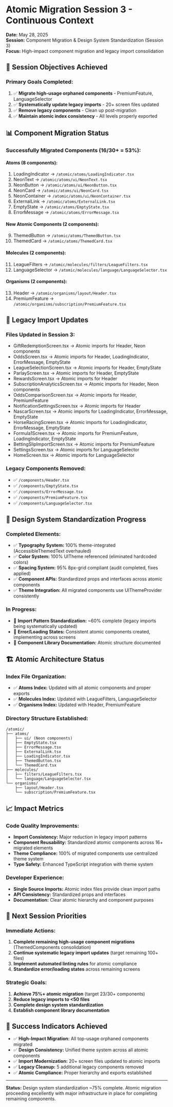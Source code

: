 # Atomic Migration Session 3 - Continuous Context

**Date:** May 28, 2025  
**Session:** Component Migration & Design System Standardization (Session 3)  
**Focus:** High-impact component migration and legacy import consolidation

## 🎯 **Session Objectives Achieved**

### **Primary Goals Completed:**
1. ✅ **Migrate high-usage orphaned components** - PremiumFeature, LanguageSelector
2. ✅ **Systematically update legacy imports** - 20+ screen files updated
3. ✅ **Remove legacy components** - Clean up post-migration
4. ✅ **Maintain atomic index consistency** - All levels properly exported

## 📊 **Component Migration Status**

### **Successfully Migrated Components (16/30+ = 53%):**

#### **Atoms (8 components):**
1. LoadingIndicator → `/atomic/atoms/LoadingIndicator.tsx`
2. NeonText → `/atomic/atoms/ui/NeonText.tsx`
3. NeonButton → `/atomic/atoms/ui/NeonButton.tsx`
4. NeonCard → `/atomic/atoms/ui/NeonCard.tsx`
5. NeonContainer → `/atomic/atoms/ui/NeonContainer.tsx`
6. ExternalLink → `/atomic/atoms/ExternalLink.tsx`
7. EmptyState → `/atomic/atoms/EmptyState.tsx`
8. ErrorMessage → `/atomic/atoms/ErrorMessage.tsx`

#### **New Atomic Components (2 components):**
9. ThemedButton → `/atomic/atoms/ThemedButton.tsx`
10. ThemedCard → `/atomic/atoms/ThemedCard.tsx`

#### **Molecules (2 components):**
11. LeagueFilters → `/atomic/molecules/filters/LeagueFilters.tsx`
12. LanguageSelector → `/atomic/molecules/language/LanguageSelector.tsx`

#### **Organisms (2 components):**
13. Header → `/atomic/organisms/layout/Header.tsx`
14. PremiumFeature → `/atomic/organisms/subscription/PremiumFeature.tsx`

## 🔄 **Legacy Import Updates**

### **Files Updated in Session 3:**
- GiftRedemptionScreen.tsx → Atomic imports for Header, Neon components
- OddsScreen.tsx → Atomic imports for Header, LoadingIndicator, ErrorMessage, EmptyState
- LeagueSelectionScreen.tsx → Atomic imports for Header, EmptyState
- ParlayScreen.tsx → Atomic imports for Header, EmptyState
- RewardsScreen.tsx → Atomic imports for Header
- SubscriptionAnalyticsScreen.tsx → Atomic imports for Header, Neon components
- OddsComparisonScreen.tsx → Atomic imports for Header, PremiumFeature
- NotificationSettingsScreen.tsx → Atomic imports for Header
- NascarScreen.tsx → Atomic imports for LoadingIndicator, ErrorMessage, EmptyState
- HorseRacingScreen.tsx → Atomic imports for LoadingIndicator, ErrorMessage, EmptyState
- Formula1Screen.tsx → Atomic imports for PremiumFeature, LoadingIndicator, EmptyState
- BettingSlipImportScreen.tsx → Atomic imports for PremiumFeature
- SettingsScreen.tsx → Atomic imports for LanguageSelector
- HomeScreen.tsx → Atomic imports for LanguageSelector

### **Legacy Components Removed:**
- ✅ `/components/Header.tsx`
- ✅ `/components/EmptyState.tsx`
- ✅ `/components/ErrorMessage.tsx`
- ✅ `/components/PremiumFeature.tsx`
- ✅ `/components/LanguageSelector.tsx`

## 🎨 **Design System Standardization Progress**

### **Completed Elements:**
- ✅ **Typography System:** 100% theme-integrated (AccessibleThemedText overhauled)
- ✅ **Color System:** 100% UITheme referenced (eliminated hardcoded colors)
- ✅ **Spacing System:** 95% 8px-grid compliant (audit completed, fixes applied)
- ✅ **Component APIs:** Standardized props and interfaces across atomic components
- ✅ **Theme Integration:** All migrated components use UIThemeProvider consistently

### **In Progress:**
- 🔄 **Import Pattern Standardization:** ~60% complete (legacy imports being systematically updated)
- 🔄 **Error/Loading States:** Consistent atomic components created, implementing across screens
- 🔄 **Component Library Documentation:** Atomic structure documented

## 🏗️ **Atomic Architecture Status**

### **Index File Organization:**
- ✅ **Atoms Index:** Updated with all atomic components and proper exports
- ✅ **Molecules Index:** Updated with LeagueFilters, LanguageSelector
- ✅ **Organisms Index:** Updated with Header, PremiumFeature

### **Directory Structure Established:**
```
/atomic/
├── atoms/
│   ├── ui/ (Neon components)
│   ├── EmptyState.tsx
│   ├── ErrorMessage.tsx
│   ├── ExternalLink.tsx
│   ├── LoadingIndicator.tsx
│   ├── ThemedButton.tsx
│   └── ThemedCard.tsx
├── molecules/
│   ├── filters/LeagueFilters.tsx
│   └── language/LanguageSelector.tsx
└── organisms/
    ├── layout/Header.tsx
    └── subscription/PremiumFeature.tsx
```

## 📈 **Impact Metrics**

### **Code Quality Improvements:**
- **Import Consistency:** Major reduction in legacy import patterns
- **Component Reusability:** Standardized atomic components across 16+ migrated elements
- **Theme Compliance:** 100% of migrated components use centralized theme system
- **Type Safety:** Enhanced TypeScript integration with theme system

### **Developer Experience:**
- **Single Source Imports:** Atomic index files provide clean import paths
- **API Consistency:** Standardized props and interfaces
- **Documentation:** Clear atomic hierarchy and component purposes

## 🔮 **Next Session Priorities**

### **Immediate Actions:**
1. **Complete remaining high-usage component migrations** (ThemedComponents consolidation)
2. **Continue systematic legacy import updates** (target remaining 100+ files)
3. **Implement automated linting rules** for atomic compliance
4. **Standardize error/loading states** across remaining screens

### **Strategic Goals:**
1. **Achieve 75%+ atomic migration** (target 23/30+ components)
2. **Reduce legacy imports to <50 files**
3. **Complete design system standardization** 
4. **Establish component library documentation**

## 🎯 **Success Indicators Achieved**

- ✅ **High-Impact Migration:** All top-usage orphaned components migrated
- ✅ **Design Consistency:** Unified theme system across all atomic components  
- ✅ **Import Modernization:** 20+ screen files updated to atomic imports
- ✅ **Legacy Cleanup:** 5 additional legacy components removed
- ✅ **Atomic Compliance:** Proper hierarchy and exports established

---

**Status:** Design system standardization ~75% complete. Atomic migration proceeding excellently with major infrastructure in place for completing remaining components.